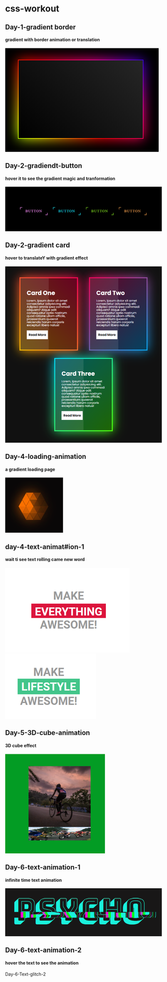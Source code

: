 # css-workout

## Day-1-gradient border
#### gradient with border animation or translation
![](Day-1-gradient%20border/output.png)

## Day-2-gradiendt-button
#### hover it to see the gradient magic and tranformation
![](Day-2-gradiendt-button/output.png)
## Day-2-gradient card
#### hover to translateY with gradient effect
![](Day-3-gradient-card/output.png)

## Day-4-loading-animation
#### a gradient loading page
![](Day-4-loading-animation/output.png)
## day-4-text-animat#ion-1
#### wait ti see text rolling came new word
![](day-4-text-animation-1/output.png)
![](day-4-text-animation-1/output1.png)

## Day-5-3D-cube-animation
#### 3D cube effect 
![](Day-5-3D-cube-animation/output.png)

## Day-6-text-animation-1
#### infinite time text animation
![](Day-6-text-glitch-1/output.png)
## Day-6-text-animation-2
#### hover the text to see the animation
Day-6-Text-glitch-2

